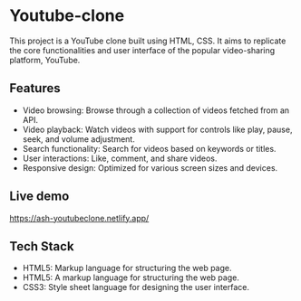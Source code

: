 # Youtube-clone
This project is a YouTube clone built using HTML, CSS. It aims to replicate the core functionalities and user interface of the popular video-sharing platform, YouTube.

## Features

- Video browsing: Browse through a collection of videos fetched from an API.
- Video playback: Watch videos with support for controls like play, pause, seek, and volume adjustment.
- Search functionality: Search for videos based on keywords or titles.
- User interactions: Like, comment, and share videos.
- Responsive design: Optimized for various screen sizes and devices.
## Live demo

https://ash-youtubeclone.netlify.app/


## Tech Stack

- HTML5: Markup language for structuring the web page.
- HTML5: A markup language for structuring the web page.
- CSS3: Style sheet language for designing the user interface.




